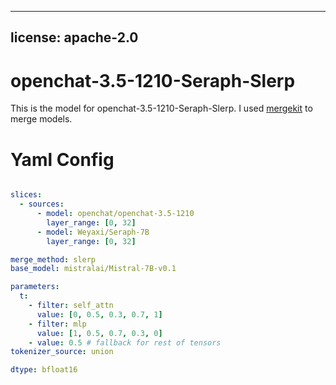 
---
license: apache-2.0
---
# openchat-3.5-1210-Seraph-Slerp

This is the model for openchat-3.5-1210-Seraph-Slerp. I used [mergekit](https://github.com/cg123/mergekit) to merge models.

# Yaml Config

```yaml

slices:
  - sources:
      - model: openchat/openchat-3.5-1210
        layer_range: [0, 32]
      - model: Weyaxi/Seraph-7B
        layer_range: [0, 32]

merge_method: slerp
base_model: mistralai/Mistral-7B-v0.1

parameters:
  t:
    - filter: self_attn
      value: [0, 0.5, 0.3, 0.7, 1]
    - filter: mlp
      value: [1, 0.5, 0.7, 0.3, 0]
    - value: 0.5 # fallback for rest of tensors
tokenizer_source: union

dtype: bfloat16

```
